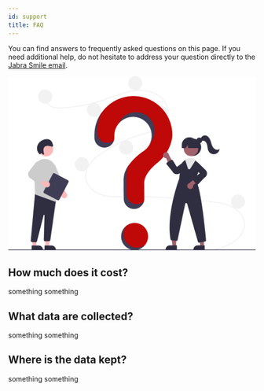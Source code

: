 ```yaml
---
id: support
title: FAQ
---
```



You can find answers to frequently asked questions on this page. If you need additional help, do not hesitate to address your question directly to the [Jabra Smile email](kbay@jabra.com).




![img](../static/img/undraw_Questions_re_1fy7.svg)


## How much does it cost?

something something


## What data are collected?

something something 

## Where is the data kept?

something something 

